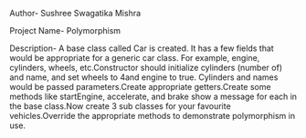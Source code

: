 Author- Sushree Swagatika Mishra

Project Name- Polymorphism

Description- A base class called Car is created. It has a few fields that would be appropriate for a generic car class. For example, engine, cylinders, wheels, etc.Constructor should initialize cylinders (number of) and name, and set wheels to 4and engine to true. Cylinders and names would be passed parameters.Create appropriate getters.Create some methods like startEngine, accelerate, and brake show a message for each in the base class.Now create 3 sub classes for your favourite vehicles.Override the appropriate methods to demonstrate polymorphism in use.
